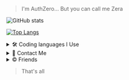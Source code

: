 
>I'm AuthZero... But you can call me Zera

![GitHub stats](https://github-readme-stats.vercel.app/api?username=AuthZero&show_icons=true&theme=synthwave)

[![Top Langs](https://github-readme-stats.vercel.app/api/top-langs/?username=AuthZero&theme=synthwave)](https://github.com/anuraghazra/github-readme-stats)


<details><summary> 🛠 Coding languages I Use</summary>
 [x] Javascript
 [x] HTML
 [x] Lua
 [x] C++
 [x] Python
 [ ] Ruby
 [ ] C# // Not anymore
 </details>

<details><summary>📨 Contact Me</summary>

|              | Service | Value    |        Status |
| :---         |  :---    | :---:    |          ---: |
| ✉   |   Discord   | Auth Zero#7762 | idle    |
|  💻  |   Github   |  <a href="https://github.com/AuthZero">Auth Zero</a> | idle      |

</details>

<details><summary>©️ Friends</summary>
 <a href="https://github.com/ChiefNotch">ChiefNotch</a>,
 <a href="https://github.com/SxnwDev">SxnwDev</a>,
 <a href="https://github.com/TrustsenseEh">TrustsenseEh</a>
</details>


>That's all



